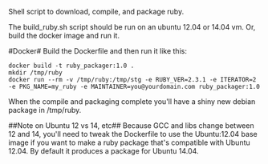 Shell script to download, compile, and package ruby.

The build_ruby.sh script should be run on an ubuntu 12.04 or 14.04 vm. Or, build the docker image and run it.

#Docker#
Build the Dockerfile and then run it like this:
```
docker build -t ruby_packager:1.0 .
mkdir /tmp/ruby
docker run --rm -v /tmp/ruby:/tmp/stg -e RUBY_VER=2.3.1 -e ITERATOR=2 -e PKG_NAME=my_ruby -e MAINTAINER=you@yourdomain.com ruby_packager:1.0
```

When the compile and packaging complete you'll have a shiny new debian package in /tmp/ruby.

##Note on Ubuntu 12 vs 14, etc##
Because GCC and libs change between 12 and 14, you'll need to tweak the Dockerfile to use the Ubuntu:12.04 base image if you want to make a ruby package that's compatible with Ubuntu 12.04. By default it produces a package for Ubuntu 14.04.



